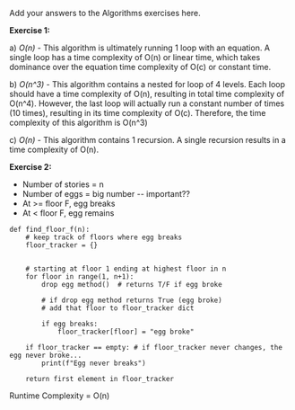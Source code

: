 Add your answers to the Algorithms exercises here.

**Exercise 1:**

a) *O(n)* - This algorithm is ultimately running 1 loop with an equation. A single loop has a time complexity of O(n) or linear time, which takes dominance over the equation time complexity of O(c) or constant time.

b) *O(n^3)* - This algorithm contains a nested for loop of 4 levels. Each loop should have a time complexity of O(n), resulting in total time complexity of O(n^4). However, the last loop will actually run a constant number of times (10 times), resulting in its time complexity of O(c). Therefore, the time complexity of this algorithm is O(n^3)

c) *O(n)* - This algorithm contains 1 recursion. A single recursion results in a time complexity of O(n).

**Exercise 2:** 


- Number of stories = n
- Number of eggs = big number  -- important??
- At >= floor F, egg breaks
- At < floor F, egg remains

```
def find_floor_f(n):
    # keep track of floors where egg breaks
    floor_tracker = {}

    
    # starting at floor 1 ending at highest floor in n
    for floor in range(1, n+1): 
        drop egg method()  # returns T/F if egg broke

        # if drop egg method returns True (egg broke)
        # add that floor to floor_tracker dict

        if egg breaks: 
            floor_tracker[floor] = "egg broke"

    if floor_tracker == empty: # if floor_tracker never changes, the egg never broke...
        print(f"Egg never breaks")

    return first element in floor_tracker

```
Runtime Complexity = O(n) 
